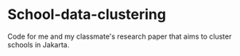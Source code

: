 # School-data-clustering
Code for me and my classmate's research paper that aims to cluster schools in Jakarta. 

